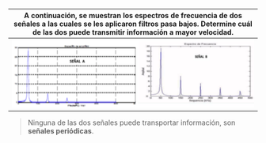 | A continuación, se muestran los espectros de frecuencia de dos señales a las cuales se les aplicaron filtros pasa bajos. Determine cuál de las dos puede transmitir información a mayor velocidad. |
| -------------------------------------------------------------------------------------------------------------------------------------------------------------------------------------------------- |
| ![3-12](assets/3-12.png)                                                                                                                                                                           |

> Ninguna de las dos señales puede transportar información, son **señales periódicas**.

